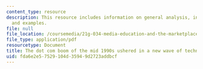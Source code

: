 ```yaml
---
content_type: resource
description: This resource includes information on general analysis, in depth look,
  and examples.
file: null
file_location: /coursemedia/21g-034-media-education-and-the-marketplace-fall-2005/fda6e2e57529104d35949d2723addbcf_MIT21G_034F05_itglobal.pdf
file_type: application/pdf
resourcetype: Document
title: The dot com boom of the mid 1990s ushered in a new wave of technological optimism
uid: fda6e2e5-7529-104d-3594-9d2723addbcf
---
```

